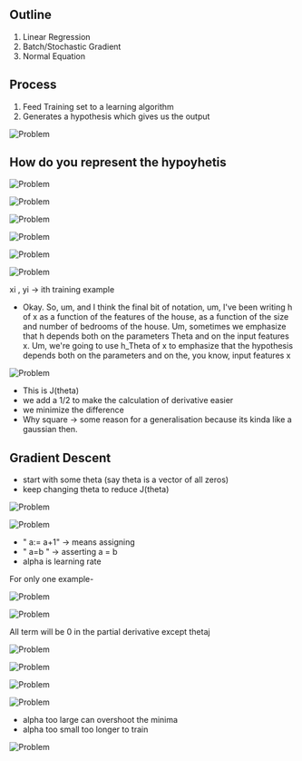 ## Outline
1. Linear Regression
2. Batch/Stochastic Gradient
3. Normal Equation

## Process
1. Feed Training set to a learning algorithm
2. Generates a hypothesis which gives us the output

![Problem](./images/lecture2/img1.JPG)

## How do you represent the hypoyhetis
![Problem](./images/lecture2/img2.JPG)

![Problem](./images/lecture2/img3.JPG)

![Problem](./images/lecture2/img4.JPG)

![Problem](./images/lecture2/img5.JPG)

![Problem](./images/lecture2/img6.JPG)

![Problem](./images/lecture2/img7.JPG)

xi , yi -> ith training example

-  Okay. So, um, and I think the final bit of notation, um, I've been writing h of x as a function of the features of the house, as a function of the size and number of bedrooms of the house. Um, sometimes we emphasize that h depends both on the parameters Theta and on the input features x. Um, we're going to use h_Theta of x to emphasize that the hypothesis depends both on the parameters and on the, you know, input features x

![Problem](./images/lecture2/img8.JPG)

- This is J(theta)
- we add a 1/2 to make the calculation of derivative easier
- we minimize the difference
- Why square -> some reason for a generalisation because its kinda like a gaussian then.

## Gradient Descent 
- start with some theta (say theta is a vector of all zeros)
- keep changing theta to reduce J(theta)

![Problem](./images/lecture2/img9.JPG)

![Problem](./images/lecture2/img10.JPG)

- " a:= a+1" -> means assigning
- " a=b " -> asserting a = b
- alpha is learning rate

For only one example-

![Problem](./images/lecture2/img11.JPG)

![Problem](./images/lecture2/img12.JPG)

All term will be 0 in the partial derivative except thetaj

![Problem](./images/lecture2/img13.JPG)

![Problem](./images/lecture2/img14.JPG)

![Problem](./images/lecture2/img15.JPG)

![Problem](./images/lecture2/img16.JPG)

- alpha too large can overshoot the minima
- alpha too small too longer to train

![Problem](./images/lecture2/img17.JPG)